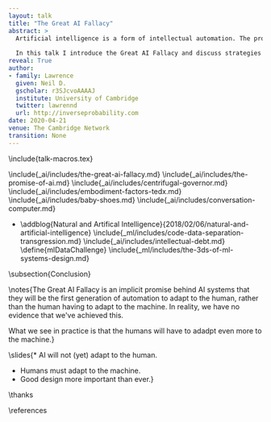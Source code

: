 ```yaml
---
layout: talk
title: "The Great AI Fallacy"
abstract: >
  Artificial intelligence is a form of intellectual automation. The promise of artificial intelligence is that it will be the first generation of automation that adapts to humans, rather than humans having to adapt to it. I see no evidence that this is true, but this fallacy is having very real effects on the way we think about creating and deploying artificial intelligence solutions.
  
  In this talk I introduce the Great AI Fallacy and discuss strategies for deployment that pre-emptively deal with the problems it will trigger.
reveal: True
author:
- family: Lawrence
  given: Neil D.
  gscholar: r3SJcvoAAAAJ
  institute: University of Cambridge
  twitter: lawrennd
  url: http://inverseprobability.com
date: 2020-04-21
venue: The Cambridge Network
transition: None
---
```


\include{talk-macros.tex}

\include{_ai/includes/the-great-ai-fallacy.md}
\include{_ai/includes/the-promise-of-ai.md}
\include{_ai/includes/centrifugal-governor.md}
\include{_ai/includes/embodiment-factors-tedx.md}
\include{_ai/includes/baby-shoes.md}
\include{_ai/includes/conversation-computer.md}
* \addblog{Natural and Artifical Intelligence}{2018/02/06/natural-and-artificial-intelligence}
\include{_ml/includes/code-data-separation-transgression.md}
\include{_ai/includes/intellectual-debt.md}
\define{mlDataChallenge}
\include{_ml/includes/the-3ds-of-ml-systems-design.md}

\subsection{Conclusion}

\notes{The Great AI Fallacy is an implicit promise behind AI systems that they will be the first generation of automation to adapt to the human, rather than the human having to adapt to the machine. In reality, we have no evidence that we've achieved this. 

What we see in practice is that the humans will have to adadpt even more to the machine.}

\slides{* AI will not (yet) adapt to the human.
* Humans must adapt to the machine.
* Good design more important than ever.}


\thanks

\references
